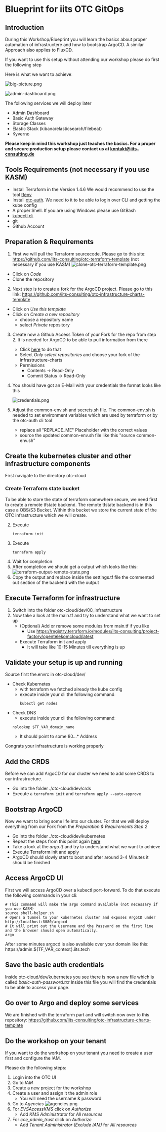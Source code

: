 # Blueprint for iits OTC GitOps

## Introduction

During this Workshop/Blueprint you will learn the basics about proper automation of infrastructere and how to bootstrap ArgoCD.
A similar Approach also applies to FluxCD.

If you want to use this setup without attending our workshop please do first the following step

Here is what we want to achieve:


![big-picture.png](documentation%2Fbig-picture.png)


![admin-dashboard.png](documentation%2Fadmin-dashboard.png)

The following services we will deploy later
* Admin Dashboard
* Basic Auth Gateway
* Storage Classes
* Elastic Stack (kibana/elasticsearch/filebeat)
* Kyverno

**Please keep in mind this workshop just teaches the basics. For a proper and secure production setup please contact us at kontakt@iits-consulting.de**

## Tools Requirements (not necessary if you use KASM)

* Install Terraform in the Version 1.4.6 We would recommend to use the tool [tfenv](https://github.com/tfutils/tfenv)
* Install [otc-auth](https://github.com/iits-consulting/otc-auth). We need to it to be able to login over CLI and getting the kube config
* A proper Shell. If you are using Windows please use GitBash
* [kubectl cli](https://kubernetes.io/de/docs/tasks/tools/install-kubectl)
* git
* Github Account

## Preparation & Requirements
1. First we will pull the Terraform sourcecode. Please go to this site: https://github.com/iits-consulting/otc-terraform-template (not necessary if you use KASM)
      ![clone-otc-terraform-template.png](documentation%2Fclone-otc-terraform-template.png)
  * Click on _Code_
  * Clone the repository 

2. Next step is to create a fork for the ArgoCD project. Please go to this link: https://github.com/iits-consulting/otc-infrastructure-charts-template
* Click on _Use this template_
* Click on _Create a new repository_
    * choose a repository name
    * select _Private_ repository
  
3. Create now a Github Access Token of your Fork for the repo from step 2. It is needed for ArgoCD to be able to pull information from there
    * Click [here](https://github.com/settings/tokens?type=beta) to do that
    * Select _Only select repositories_ and choose your fork of the infrastructure-charts
    * Permissions
        * Contents -> Read-Only
        * Commit Status -> Read-Only
      
4. You should have got an E-Mail with your credentials the format looks like this

   ![credentials.png](documentation%2Fcredentials.png)
5. Adjust the common-env.sh and secrets.sh file. The common-env.sh is needed to set environment variables which are used by terraform or by the otc-auth cli tool
   * replace all "REPLACE_ME" Placeholder with the correct values
   * source the updated common-env.sh file like this "source common-env.sh"

## Create the kubernetes cluster and other infrastructure components

First navigate to the directory otc-cloud

### Create Terraform state bucket

To be able to store the state of terraform somewhere secure, we need first to create a remote tfstate backend.
The remote tfstate backend is in this case a OBS/S3 Bucket. Within this bucket we store the current state of the OTC infrastructure which we will create.

2. Execute 
      ```shell
      terraform init
      ```
3. Execute
      ```shell
      terraform apply
      ```
4. Wait for completion
5. After completion we should get a output which looks like this:
   ![terraform-output-remote-state.png](documentation%2Fterraform-output-remote-state.png)
6. Copy the output and replace inside the settings.tf file the commented out section of the backend with the output

## Execute Terraform for infrastructure

1. Switch into the folder otc-cloud/dev/00_infrastructure
2. Now take a look at the main.tf and try to understand what we want to set up
    - (Optional) Add or remove some modules from main.tf if you like
        - Use https://registry.terraform.io/modules/iits-consulting/project-factory/opentelekomcloud/latest
   - Execute Terraform init and apply
       - It will take like 10-15 Minutes till everything is up

## Validate your setup is up and running

Source first the.envrc in otc-cloud/dev/ 

  * Check Kubernetes
    * with terraform we fetched already the kube config
    * execute inside your cli the following command:
      ```shell
      kubectl get nodes
      ```
  * Check DNS
    * execute inside your cli the following command:
    ```shell
    nslookup $TF_VAR_domain_name 
    ```
    * It should point to some 80.*.*.* Address

Congrats your infrastructure is working properly

## Add the CRDS

Before we can add ArgoCD for our cluster we need to add some CRDS to our infrastructure.

- Go into the folder ./otc-cloud/dev/crds
- Execute a `terraform init` and `terraform apply --auto-approve`

## Bootstrap ArgoCD

Now we want to bring some life into our cluster. 
For that we will deploy everything from our Fork from the _Preparation & Requirements Step 2_

- Go into the folder ./otc-cloud/dev/kubernetes
- Repeat the steps from this point again [here](#create-terraform-state-bucket)
- Take a look at the _argo.tf_ and try to understand what we want to achieve
- Execute Terraform init and apply
- ArgoCD should slowly start to boot and after around 3-4 Minutes it should be finished

## Access ArgoCD UI

First we will access ArgoCD over a kubectl port-forward. To do that execute the following commands in your cli:

```shell
# This command will make the argo command available (not necessary if you use KASM)
source shell-helper.sh
# Opens a tunnel to your kubernetes cluster and exposes ArgoCD under http://localhost:8080/argocd
# It will print out the Username and the Password on the first line and the browser should open automatically.
argo
```

After some minutes argocd is also available over your domain like this: https://admin.${TF_VAR_context}.iits.tech

## Save the basic auth credentials

Inside otc-cloud/dev/kubernetes you see there is now a new file which is called *basic-auth-password.txt*
Inside this file you will find the credentials to be able to access your page.

## Go over to Argo and deploy some services

We are finished with the terraform part and will switch now over to this repository: https://github.com/iits-consulting/otc-infrastructure-charts-template


## Do the workshop on your tenant 

If you want to do the workshop on your tenant you need to create a user first and configure the IAM. 

Please do the following steps:

1. Login into the OTC UI
2. Go to _IAM_
3. Create a new project for the workshop
4. Create a user and assign it the admin role
    * You will need the username & password
5. Go to _Agencies_ ![agencies.png](documentation%2Fagencies.png)
6. For _EVSAccessKMS_ click on _Authorize_
   * Add _KMS Administrator_ for _All resources_
7. For _cce_admin_trust_ click on _Authorize_
    * Add _Tenant Administrator (Exclude IAM)_ for _All resources_
